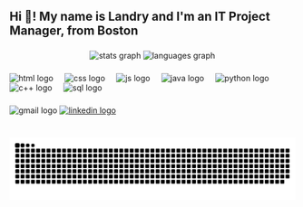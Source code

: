 <h2 align="left">Hi 👋! My name is Landry and I'm an IT Project Manager, from Boston</h2>

###

<div align="center">
  <img src="https://github-readme-stats.vercel.app/api?username=landry21&hide_title=false&hide_rank=false&show_icons=true&include_all_commits=true&count_private=true&disable_animations=false&theme=dracula&locale=en&hide_border=false" height="150" alt="stats graph"  />
  <img src="https://github-readme-stats.vercel.app/api/top-langs?username=landry21&locale=en&hide_title=false&layout=compact&card_width=320&langs_count=5&theme=dracula&hide_border=false" height="150" alt="languages graph"  />
</div>

###

<!--<img align="right" height="150" src="https://i.imgflip.com/65efzo.gif"  />-->

###

<div align="left">
  <img src="https://cdn.jsdelivr.net/gh/landry21/landry21/Images/html.png" height="30" alt="html logo"  />
  <img width="12" />
  <img src="https://cdn.jsdelivr.net/gh/landry21/landry21/Images/CSS.png" height="30" alt="css logo"  />
  <img width="12" />
  <img src="https://cdn.jsdelivr.net/gh/landry21/landry21/Images/JS.png" height="30" alt="js logo"  />
  <img width="12" />
  <img src="https://cdn.jsdelivr.net/gh/landry21/landry21/Images/Jav.png" height="30" alt="java logo"  />
  <img width="12" />
  <img src="https://cdn.jsdelivr.net/gh/landry21/landry21/Images/Python.png" height="30" alt="python logo"  />
  <img width="12" />
  <img src="https://cdn.jsdelivr.net/gh/landry21/landry21/Images/C++.png" height="30" alt="c++ logo"  />
  <img width="12" />
  <img src="https://cdn.jsdelivr.net/gh/landry21/landry21/Images/sql.png" height="30" alt="sql logo"  />
</div>

###

<div align="left">
  <!--<a href="mailto:benlandrysalomon@gmail.com"></a>-->
    <img src="https://img.shields.io/static/v1?message=Gmail&logo=gmail&label=&color=D14836&logoColor=white&labelColor=&style=for-the-badge" height="35" alt="gmail logo"  />
  
  <a href="https://www.linkedin.com/in/landry-benimana">
    <img src="https://img.shields.io/static/v1?message=LinkedIn&logo=linkedin&label=&color=0077B5&logoColor=white&labelColor=&style=for-the-badge" height="35" alt="linkedin logo" />
  </a>
</div>

###

<br clear="both">

<img src="https://raw.githubusercontent.com/landry21/landry21/output/snake.svg" alt="Snake animation" />

###
